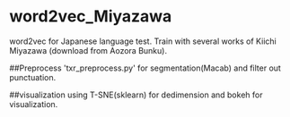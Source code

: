 # word2vec_Miyazawa
word2vec for Japanese language test. Train with several works of Kiichi Miyazawa (download from Aozora Bunku).

##Preprocess
'txr_preprocess.py' for segmentation(Macab) and filter out punctuation.

##visualization
using T-SNE(sklearn) for dedimension and bokeh for visualization.
